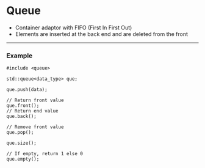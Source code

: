 # Queue

- Container adaptor with FIFO (First In First Out)
- Elements are inserted at the back end and are deleted from the front

-----------------------------------------------------

### Example

```
#include <queue>

std::queue<data_type> que;

que.push(data);

// Return front value
que.front();
// Return end value
que.back();

// Remove front value
que.pop();

que.size();

// If empty, return 1 else 0 
que.empty();
```
